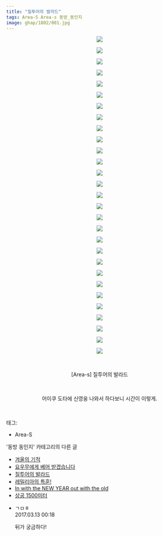 ```yaml
---
title: "질투어의 발라드"
tags: Area-S Area-s 동방_동인지
image: ghap/1802/001.jpg
---
```

<div class="article">
<p style="text-align: center; clear: none; float: none;"><img src="{{ site.nasurl }}/ghap/1802/001.jpg"/></p>
<p style="text-align: center; clear: none; float: none;"><img src="{{ site.nasurl }}/ghap/1802/002.jpg"/></p>
<p style="text-align: center; clear: none; float: none;"><img src="{{ site.nasurl }}/ghap/1802/003.jpg"/></p>
<p style="text-align: center; clear: none; float: none;"><img src="{{ site.nasurl }}/ghap/1802/004.jpg"/></p>
<p style="text-align: center; clear: none; float: none;"><img src="{{ site.nasurl }}/ghap/1802/005.jpg"/></p>
<p style="text-align: center; clear: none; float: none;"><img src="{{ site.nasurl }}/ghap/1802/006.jpg"/></p>
<p style="text-align: center; clear: none; float: none;"><img src="{{ site.nasurl }}/ghap/1802/007.jpg"/></p>
<p style="text-align: center; clear: none; float: none;"><img src="{{ site.nasurl }}/ghap/1802/008.jpg"/></p>
<p style="text-align: center; clear: none; float: none;"><img src="{{ site.nasurl }}/ghap/1802/009.jpg"/></p>
<p style="text-align: center; clear: none; float: none;"><img src="{{ site.nasurl }}/ghap/1802/010.jpg"/></p>
<p style="text-align: center; clear: none; float: none;"><img src="{{ site.nasurl }}/ghap/1802/011.jpg"/></p>
<p style="text-align: center; clear: none; float: none;"><img src="{{ site.nasurl }}/ghap/1802/012.jpg"/></p>
<p style="text-align: center; clear: none; float: none;"><img src="{{ site.nasurl }}/ghap/1802/013.jpg"/></p>
<p style="text-align: center; clear: none; float: none;"><img src="{{ site.nasurl }}/ghap/1802/014.jpg"/></p>
<p style="text-align: center; clear: none; float: none;"><img src="{{ site.nasurl }}/ghap/1802/015.jpg"/></p>
<p style="text-align: center; clear: none; float: none;"><img src="{{ site.nasurl }}/ghap/1802/016.jpg"/></p>
<p style="text-align: center; clear: none; float: none;"><img src="{{ site.nasurl }}/ghap/1802/017.jpg"/></p>
<p style="text-align: center; clear: none; float: none;"><img src="{{ site.nasurl }}/ghap/1802/018.jpg"/></p>
<p style="text-align: center; clear: none; float: none;"><img src="{{ site.nasurl }}/ghap/1802/019.jpg"/></p>
<p style="text-align: center; clear: none; float: none;"><img src="{{ site.nasurl }}/ghap/1802/020.jpg"/></p>
<p style="text-align: center; clear: none; float: none;"><img src="{{ site.nasurl }}/ghap/1802/021.jpg"/></p>
<p style="text-align: center; clear: none; float: none;"><img src="{{ site.nasurl }}/ghap/1802/022.jpg"/></p>
<p style="text-align: center; clear: none; float: none;"><img src="{{ site.nasurl }}/ghap/1802/023.jpg"/></p>
<p style="text-align: center; clear: none; float: none;"><img src="{{ site.nasurl }}/ghap/1802/024.jpg"/></p>
<p style="text-align: center; clear: none; float: none;"><img src="{{ site.nasurl }}/ghap/1802/025.jpg"/></p>
<p style="text-align: center; clear: none; float: none;"><img src="{{ site.nasurl }}/ghap/1802/026.jpg"/></p>
<p style="text-align: center; clear: none; float: none;"><img src="{{ site.nasurl }}/ghap/1802/027.jpg"/></p>
<p style="text-align: center; clear: none; float: none;"><img src="{{ site.nasurl }}/ghap/1802/028.jpg"/></p>
<p style="text-align: center; clear: none; float: none;"><img src="{{ site.nasurl }}/ghap/1802/029.jpg"/></p>
<p style="text-align: center; clear: none; float: none;"><br/></p>
<p style="text-align: center; clear: none; float: none;">[Area-s] 질투어의 발라드</p>
<p style="text-align: center; clear: none; float: none;"><br/></p>
<p style="text-align: center; clear: none; float: none;">어이쿠 도타에 신영웅 나와서 하다보니 시간이 이렇게.</p>
<p><br/></p>
</div><div class="tagTrail">
<p>태그: </p>
<ul>
<li>Area-S</li>
</ul>
</div><div class="another">
<p>'동방 동인지' 카테고리의 다른 글</p>
<ul>
<li><a href="/2016-08-24-ghap_1804">겨울의 기적</a></li>
<li><a href="/2016-08-24-ghap_1803">요우무에게 베어 받겠습니다</a></li>
<li><a href="/2016-08-24-ghap_1802">질투어의 발라드</a></li>
<li><a href="/2016-08-23-ghap_1801">레밀리아의 특훈!</a></li>
<li><a href="/2016-08-23-ghap_1800">In with the NEW YEAR out with the old</a></li>
<li><a href="/2016-08-23-ghap_1799">상공 1500미터</a></li>
</ul>
</div><div class="cb_module cb_fluid">
<div class="cb_wrt cb_profile">
<div class="comment">
<ul>
<li class="cb_thumb_off" id="comment14937878">
<div class="cb_comment_area">
<div class="cb_info_area">
<div class="cb_section">
<span class="cb_nick_name">ㄱㅁㅎ</span>
</div>
<div class="cb_section">
<span class="cb_date">2017.03.13 00:18 </span>
</div>
</div>
<div class="cb_dsc_comment">
<p class="cb_dsc">
											뒤가 궁금하다!
										</p>
</div>
</div></li>
</ul>
</div>
</div><!-- commentList close -->
</div>
<br/>
<p id="refer"></p>
<br/>
